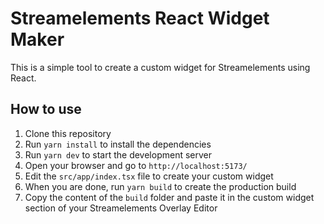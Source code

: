# Streamelements React Widget Maker

This is a simple tool to create a custom widget for Streamelements using React.

## How to use

1. Clone this repository
1. Run `yarn install` to install the dependencies
1. Run `yarn dev` to start the development server
1. Open your browser and go to `http://localhost:5173/`
1. Edit the `src/app/index.tsx` file to create your custom widget
1. When you are done, run `yarn build` to create the production build
1. Copy the content of the `build` folder and paste it in the custom widget section of your Streamelements Overlay Editor
